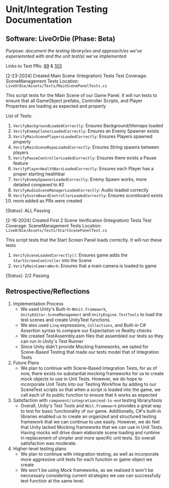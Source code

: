 # Unit/Integration Testing Documentation
## Software: LiveOrDie (Phase: Beta)
_Purpose: document the testing library/ies and approach/es we've experiemnted with and the unit test(s) we've implemented_

Links to Test PRs: [89](https://github.com/ucsb-cs148-w24/project-pj09-liveordie/pull/89) & [103](https://github.com/ucsb-cs148-w24/project-pj09-liveordie/pull/103)

[2-23-2024] Created Main Scene (Integration) Tests
Test Coverage: SceneManagement Tests
Location: `LiveOrDie/Assets/Tests/MainScenePanelTests.cs`

This script tests for the Main Scene of our Game Panel. It will run tests to ensure that all GameObject prefabs, Controller Scripts, and Player Properties are loading as expected and properly

List of Tests:
  1. `VerifyBackgroundLoadedCorrectly`: Ensures Background/tilemaps loaded
  2. `VerifyEnemyClonerLoadedCorrectly`: Ensures an Enemy Spawner exists
  3. `VerifyMainScenePlayersLoadedCorrectly`: Ensures Players spawned properly
  4. `VerifyMainSceneRopeLoadedCorrectly`: Ensures String spawns between players
  5. `VerifyPauseControllerLoadedCorrectly`: Ensures there exists a Pause feature
  6. `VerifyPlayerHealthBarsLoadedCorrectly`: Ensures each Player has a proper starting healthbar
  7. `VerifyEnemySpawnerLoadedCorrectly`: Enemy Spawn works, more detailed compared to #2
  8. `VerifyAudioSceneManagerLoadedCorrectly`: Audio loaded correctly
  9. `VerifyScoreBoardControllerLoadedCorrectly`: Ensures scoreboard exists
  10. more added as PRs were created

[Status]: ALL Passing


[2-16-2024] Created First 2 Scene Verification (Integration) Tests
Test Coverage: SceneManagement Tests 
Location: `LiveOrDie/Assets/Tests/StartScenePanelTest.cs`

This script tests that the Start Screen Panel loads correctly. It will run these tests
  1. `VerifySceneLoadedCorrectly()`: Ensures game adds the `StartScreenController` into the Scene
  2. `VerifyMainCameraWork`: Ensures that a main camera is loaded to game

[Status]: 2/2 Passing

## Retrospective/Reflections
1) Implementation Process
    - We used Unity's Built-in `NUnit.Framework`, `UnityEditor.SceneManagement` and `UnityEngine.TestTools` to load the test scenes and create UnityTest functions.
    - We also used `Linq` expressions, `Collections`, and Built-in C# Assertion syntax to compare our Expectation vs Reality checks
    - We created TestAssembly.asm files that assembled our tests so they can run in Unity's Test Runner
    - Since Unity didn't provide Mocking frameworks, we opted for Scene-Based Testing that made our tests model that of Integration Tests
3) Future Plans
    - We plan to continue with Scene-Based Integration Tests, for as of now, there exists no substantial mocking frameworks for us to create
      mock objects to use in Unit Tests. However, we do hope to incorporate Unit Tests into our Testing Workflow by adding to our SceneTest
      scripts so that when a script is loaded into the game, we call each of its public function to ensure that it works as expected 
5) Satisfaction with `component/integration/end-to-end` testing library/tools
    - Overall, Unity's Test Tools and `NUit.Framework` provides a great way to test for basic functionality of our game. Additionally, C#'s built-in
      libraries enabled us to create an organized and structured testing framework that we can continue to use easily. However, we do feel that Unity
      lacked Mocking frameworks that we can use in Unit Tests. Having mocks will drive down elaborate scene loading and runtime in replacement of
      simpler and more specific unit tests. So overall satisfaction was moderate.
7) Higher-level testing plans
    - We plan to continue with integration testing, as well as incorporate more aggressive unit tests for each function or game object we create
    - We won't be using Mock frameworks, as we realized it won't be neccessary considering current strategies we use
      can successfully test function at the same level. 
